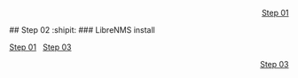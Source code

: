 <p align="right"><a href="Step_01.md">Step 01</a></p>
## Step 02 :shipit:
### LibreNMS install


<p align="start">
    <a href="Step_01.md">Step 01</a>&nbsp;&nbsp;
    <a href="Step_03.md">Step 03</a>
</p>

<p align="right"><a href="Step_03.md">Step 03</a></p>
